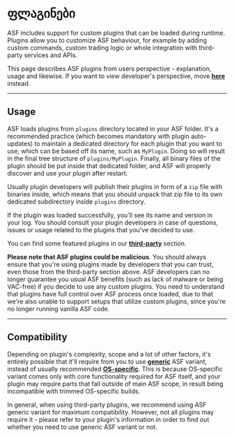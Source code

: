 # ფლაგინები

ASF includes support for custom plugins that can be loaded during runtime. Plugins allow you to customize ASF behaviour, for example by adding custom commands, custom trading logic or whole integration with third-party services and APIs.

This page describes ASF plugins from users perspective - explanation, usage and likewise. If you want to view developer's perspective, move **[here](https://github.com/JustArchiNET/ArchiSteamFarm/wiki/Plugins-development)** instead.

---

## Usage

ASF loads plugins from `plugins` directory located in your ASF folder. It's a recommended practice (which becomes mandatory with plugin auto-updates) to maintain a dedicated directory for each plugin that you want to use, which can be based off its name, such as `MyPlugin`. Doing so will result in the final tree structure of `plugins/MyPlugin`. Finally, all binary files of the plugin should be put inside that dedicated folder, and ASF will properly discover and use your plugin after restart.

Usually plugin developers will publish their plugins in form of a `zip` file with binaries inside, which means that you should unpack that zip file to its own dedicated subdirectory inside `plugins` directory.

If the plugin was loaded successfully, you'll see its name and version in your log. You should consult your plugin developers in case of questions, issues or usage related to the plugins that you've decided to use.

You can find some featured plugins in our **[third-party](https://github.com/JustArchiNET/ArchiSteamFarm/wiki/Third-party#asf-plugins)** section.

**Please note that ASF plugins could be malicious**. You should always ensure that you're using plugins made by developers that you can trust, even those from the third-party section above. ASF developers can no longer guarantee you usual ASF benefits (such as lack of malware or being VAC-free) if you decide to use any custom plugins. You need to understand that plugins have full control over ASF process once loaded, due to that we're also unable to support setups that utilize custom plugins, since you're no longer running vanilla ASF code.

---

## Compatibility

Depending on plugin's complexity, scope and a lot of other factors, it's entirely possible that it'll require from you to use **[generic](https://github.com/JustArchiNET/ArchiSteamFarm/wiki/Setting-up#generic-setup)** ASF variant, instead of usually recommended **[OS-specific](https://github.com/JustArchiNET/ArchiSteamFarm/wiki/Setting-up#os-specific-setup)**. This is because OS-specific variant comes only with core functionality required for ASF itself, and your plugin may require parts that fall outside of main ASF scope, in result being incompatible with trimmed OS-specific builds.

In general, when using third-party plugins, we recommend using ASF generic variant for maximum compatibility. However, not all plugins may require it - please refer to your plugin's information in order to find out whether you need to use generic ASF variant or not.